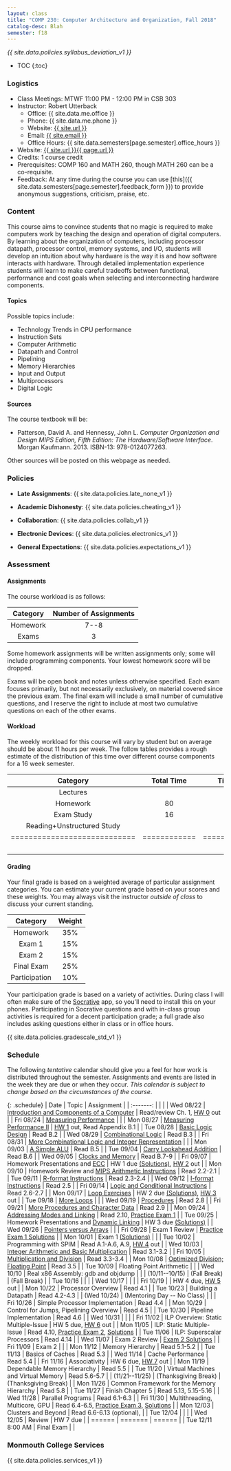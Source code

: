 ```yaml
---
layout: class
title: "COMP 230: Computer Architecture and Organization, Fall 2018"
catalog-desc: Blah
semester: f18
---
```


*{{ site.data.policies.syllabus_deviation_v1 }}*

* TOC
{:toc}

### Logistics

* Class Meetings: MTWF 11:00 PM - 12:00 PM in CSB 303
* Instructor: Robert Utterback
  * Office: {{ site.data.me.office }}
  * Phone: {{ site.data.me.phone }}
  * Website: <a href="{{ site.url }}">{{ site.url }}</a>
  * Email: <a href="mailto:{{ site.email }}">{{ site.email }}</a>
  * Office Hours: {{ site.data.semesters[page.semester].office_hours }}
* Website: <a href="{{ site.url }}{{ page.url }}">{{ site.url }}{{ page.url }}</a>
* Credits: 1 course credit
* Prerequisites: COMP 160 and MATH 260, though MATH 260 can be a co-requisite.
* Feedback: At any time during the course you can use
  [this]({{ site.data.semesters[page.semester].feedback_form }}) to provide
  anonymous suggestions, criticism, praise, etc.

### Content

This course aims to convince students that no magic is required to
make computers work by teaching the design and operation of digital
computers. By learning about the organization of computers, including
processor datapath, processor control, memory systems, and I/O,
students will develop an intuition about why hardware is the way it is
and how software interacts with hardware. Through detailed
implementation experience students will learn to make careful
tradeoffs between functional, performance and cost goals when
selecting and interconnecting hardware components.

#### Topics

Possible topics include:

* Technology Trends in CPU performance
* Instruction Sets
* Computer Arithmetic
* Datapath and Control
* Pipelining
* Memory Hierarchies
* Input and Output
* Multiprocessors
* Digital Logic

#### Sources

The course textbook will be:

* Patterson, David A. and Hennessy, John L. *Computer Organization and
Design MIPS Edition, Fifth Edition: The Hardware/Software
Interface*. Morgan Kaufmann. 2013. ISBN-13: 978-0124077263.

Other sources will be posted on this webpage as needed.

### Policies

* **Late Assignments**: {{ site.data.policies.late_none_v1 }}

* **Academic Dishonesty**: {{ site.data.policies.cheating_v1 }}

* **Collaboration**: {{ site.data.policies.collab_v1 }}

* **Electronic Devices**: {{ site.data.policies.electronics_v1 }}

* **General Expectations**: {{ site.data.policies.expectations_v1 }}

### Assessment

#### Assignments

The course workload is as follows:

| Category | Number of Assignments |
| :-----:  |             :-------: |
| Homework |                  7--8 |
| Exams    |                     3 |

Some homework assignments will be written assignments only; some will
include programming components. Your lowest homework score will be
dropped.

Exams will be open book and notes
unless otherwise specified. Each exam focuses primarily, but not
necessarily exclusively, on material covered since the previous
exam. The final exam will include a small number of cumulative
questions, and I reserve the right to include at most two cumulative
questions on each of the other exams.

#### Workload

The weekly workload for this course will vary by student but on
average should be about 11 hours per week. The follow tables provides
a rough estimate of the distribution of this time over different
course components for a 16 week semester.

| Category                     | Total Time   |     Time/week (hours) |
| :-----:                      | :-------:    |   :-----------------: |
| Lectures                     |              |                     3 |
| Homework                     | 80           |                     5 |
| Exam Study                   | 16           |                     1 |
| Reading+Unstructured Study   |              |                     2 |
| ============================ | ============ | ===================== |
|                              |              |                    11 |

#### Grading

Your final grade is based on a weighted average of particular
assignment categories. You can estimate your current grade based on
your scores and these weights. You may always visit the instructor
*outside of class* to discuss your current standing.

| Category      |    Weight |
| :-----:       | :-------: |
| Homework      |       35% |
| Exam 1        |       15% |
| Exam 2        |       15% |
| Final Exam    |       25% |
| Participation |       10% |

Your participation grade is based on a variety of activities. During
class I will often make sure of the
[Socrative](https://socrative.com/) app, so you'll need to install
this on your phones. Participating in Socrative questions and with
in-class group activities is required for a decent participation
grade; a full grade also includes asking questions either in class or
in office hours.

{{ site.data.policies.gradescale_std_v1 }}

### Schedule
The following *tentative* calendar should give you a feel for how work is
distributed throughout the semester. Assignments and events are listed
in the week they are due or when they occur. *This calendar is subject
to change based on the circumstances of the course*.

{: .schedule}
| Date              | Topic                                                             | Assignment                                                               |
| :-------:         |                                                                   |                                                                          |
| Wed 08/22         | [Introduction and Components of a Computer](./L01.pptx)           | Read/review Ch. 1, [HW 0](./hw0.pdf) out                                 |
| Fri 08/24         | [Measuring Performance](./L02.pptx)                               |                                                                          |
| Mon 08/27         | [Measuring Performance II](./L03.pptx)                            | [HW 1](./hw1.pdf) out, Read Appendix B.1                                 |
| Tue 08/28         | [Basic Logic Design](./L04.pptx)                                  | Read B.2                                                                 |
| Wed 08/29         | [Combinational Logic](./L05.pptx)                                 | Read B.3                                                                 |
| Fri 08/31         | [More Combinational Logic and Integer Representation](./L06.pptx) |                                                                          |
| Mon 09/03         | [A Simple ALU](./L07.pptx)                                        | Read B.5                                                                 |
| Tue 09/04         | [Carry Lookahead Addition](./L08.pptx)                            | Read B.6                                                                 |
| Wed 09/05         | [Clocks and Memory](./L09.pptx)                                   | Read B.7-9                                                               |
| Fri 09/07         | Homework Presentations and [ECC](./L10.pptx)                      | HW 1 due [(Solutions)][1], [HW 2](./hw2.pdf) out                         |
| Mon 09/10         | Homework Review and [MIPS Arithmetic Instructions](./L11.pptx)    | Read 2.2-2.1                                                             |
| Tue 09/11         | [R-format Instructions](./L12.pptx)                               | Read 2.3-2.4                                                             |
| Wed 09/12         | [I-format Instructions](./L13.pptx)                               | Read 2.5                                                                 |
| Fri 09/14         | [Logic and Conditional Instructions](./L14.pptx)                  | Read 2.6-2.7                                                             |
| Mon 09/17         | [Loop Exercises](./L15.pptx)                                      | HW 2 due [(Solutions)][2], [HW 3](./hw3.pdf) out                         |
| Tue 09/18         | [More Loops](./L16.pptx)                                          |                                                                          |
| Wed 09/19         | [Procedures](./L17.pptx)                                          | Read 2.8                                                                 |
| Fri 09/21         | [More Procedures and Character Data](./L18.pptx)                  | Read 2.9                                                                 |
| Mon 09/24         | [Addressing Modes and Linking](./L19.pptx)                        | Read 2.10, [Practice Exam 1](./exam1p.pdf)                               |
| Tue 09/25         | Homework Presentations and [Dynamic Linking](./L20.pptx)          | HW 3 due [(Solutions)][3]                                                |
| Wed 09/26         | [Pointers versus Arrays](./L21.pptx)                              |                                                                          |
| Fri 09/28         | Exam 1  Review                                                    | [Practice Exam 1 Solutions](./exam1p-sol.pdf)                            |
| Mon 10/01         | Exam 1 [(Solutions)][4]                                           |                                                                          |
| Tue 10/02         | Programming with SPIM                                             | Read A.1-A.6, A.9, [HW 4](./hw4.pdf) out                                 |
| Wed 10/03         | [Integer Arithmetic and Basic Multiplication](./L25.pptx)         | Read 3.1-3.2                                                             |
| Fri 10/05         | [Multiplication and Division](./L26.pptx)                         | Read 3.3-3.4                                                             |
| Mon 10/08         | [Optimized Division; Floating Point](./L27.pptx)                  | Read 3.5                                                                 |
| Tue 10/09         | Floating Point Arithmetic                                         |                                                                          |
| Wed 10/10         | Real x86 Assembly: gdb and objdump                                |                                                                          |
| (10/11--10/15)    | (Fall Break)                                                      | (Fall Break)                                                             |
| Tue 10/16         |                                                                   |                                                                          |
| Wed 10/17         |                                                                   |                                                                          |
| Fri 10/19         |                                                                   | HW 4 due, [HW 5](./hw5.pdf) out                                          |
| Mon 10/22         | Processor Overview                                                | Read 4.1                                                                 |
| Tue 10/23         | Building a Datapath                                               | Read 4.2-4.3                                                             |
| (Wed 10/24)       | (Mentoring Day -- No Class)                                       |                                                                          |
| Fri 10/26         | Simple Processor Implementation                                   | Read 4.4                                                                 |
| Mon 10/29         | Control for Jumps, Pipelining Overview                            | Read 4.5                                                                 |
| Tue 10/30         | Pipeline Implementation                                           | Read 4.6                                                                 |
| Wed 10/31         |                                                                   |                                                                          |
| Fri 11/02         | ILP Overview: Static Multiple-Issue                               | HW 5 due, [HW 6](./hw6.pdf) out                                          |
| Mon 11/05         | ILP: Static Multiple-Issue                                        | Read 4.10, [Practice Exam 2](exam2p.pdf), [Solutions](exam2p-sol.pdf)    |
| Tue 11/06         | ILP: Superscalar Processors                                       | Read 4.14                                                                |
| Wed 11/07         | Exam 2 Review                                                     | [Exam 2 Solutions](exam2-sol.pdf)                                        |
| Fri 11/09         | Exam 2                                                            |                                                                          |
| Mon 11/12         | Memory Hierarchy                                                  | Read 5.1-5.2                                                             |
| Tue 11/13         | Basics of Caches                                                  | Read 5.3                                                                 |
| Wed 11/14         | Cache Performance                                                 | Read 5.4                                                                 |
| Fri 11/16         | Associativity                                                     | HW 6 due, [HW 7](hw7.pdf) out                                            |
| Mon 11/19         | Dependable Memory Hierarchy                                       | Read 5.5                                                                 |
| Tue 11/20         | Virtual Machines and Virtual Memory                               | Read 5.6-5.7                                                             |
| (11/21--11/25)    | (Thanksgiving Break)                                              | (Thanksgiving Break)                                                     |
| Mon 11/26         | Common Framework for the Memory Hierarchy                         | Read 5.8                                                                 |
| Tue 11/27         | Finish Chapter 5                                                  | Read 5.13, 5.15-5.16                                                     |
| Wed 11/28         | Parallel Programs                                                 | Read 6.1-6.3                                                             |
| Fri 11/30         | Multithreading, Multicore, GPU                                    | Read 6.4-6.5, [Practice Exam 3](exam3p.pdf), [Solutions](exam3p-sol.pdf) |
| Mon 12/03         | Clusters and Beyond                                               | Read 6.6-6.13 (optional),                                                |
| Tue 12/04         |                                                                   |                                                                          |
| Wed 12/05         | Review                                                            | HW 7 due                                                                 |
| ======            | =======                                                           | ======                                                                   |
| Tue 12/11 8:00 AM | Final Exam                                                        |                                                                          |

[1]: https://monmouthcollege-my.sharepoint.com/:b:/r/personal/rutterback_monmouthcollege_edu/Documents/comp230-f18/hw1-sol.pdf?csf=1&e=yUm4tL
[2]: https://monmouthcollege-my.sharepoint.com/:b:/g/personal/rutterback_monmouthcollege_edu/EW5aT9FeBGdOlSOzZ0_E-0kBj9FRlQFS1nZ7p_5LC6c20A?e=5WxxhM
[3]: https://monmouthcollege-my.sharepoint.com/:b:/g/personal/rutterback_monmouthcollege_edu/ETPEqpy-dFZEghs--_K2nw8BAcl3wP8Mqnm8y5rcTtIZmw?e=lUSxe0
[4]: https://monmouthcollege-my.sharepoint.com/:b:/g/personal/rutterback_monmouthcollege_edu/Edqp_60HcbVHhs_-Q8ygz1IBcXMe_8DMcA3k6ODtTiFISw?e=u32b2Z

### Monmouth College Services

{{ site.data.policies.services_v1 }}

<!-- Local Variables: -->
<!-- eval: (orgtbl-mode) -->
<!-- End: -->
